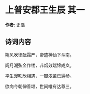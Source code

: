 # 上普安郡王生辰  其一

**作者**: 史浩

## 诗词内容

朔风吹律酝霜严，帝遣神仙下斗南。

阙月溯弦金作缕，非烟效瑞锦成岚。

平生漫吹欣相遇，一瓣浓薰已遍参。

欲向今朝伸善颂，世间唯有达尊三。

